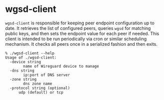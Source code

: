 # wgsd-client
`wgsd-client` is responsible for keeping peer endpoint configuration up to date. It retrieves the list of configured peers, queries `wgsd` for matching public keys, and then sets the endpoint value for each peer if needed. This client is intended to be run periodically via cron or similar scheduling mechanism. It checks all peers once in a serialized fashion and then exits.

```
% ./wgsd-client --help
Usage of ./wgsd-client:
  -device string
    	name of Wireguard device to manage
  -dns string
    	ip:port of DNS server
  -zone string
    	dns zone name
  -protocol string (optional)
      udp (default) or tcp
```